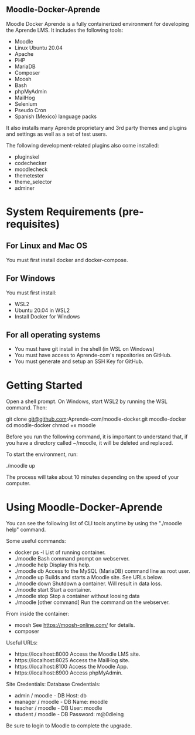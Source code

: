 Moodle-Docker-Aprende
---------------------

Moodle Docker Aprende is a fully containerized environment for developing the Aprende LMS. It includes the following tools:

* Moodle
* Linux Ubuntu 20.04
* Apache
* PHP
* MariaDB
* Composer
* Moosh
* Bash
* phpMyAdmin
* MailHog
* Selenium
* Pseudo Cron
* Spanish (Mexico) language packs

It also installs many Aprende proprietary and 3rd party themes and plugins and settings as well as a set of test users.

The following development-related plugins also come installed:

* pluginskel
* codechecker
* moodlecheck
* themetester
* theme_selector
* adminer

# System Requirements (pre-requisites)

## For Linux and Mac OS

You must first install docker and docker-compose.

## For Windows

You must first install:
- WSL2
- Ubuntu 20.04 in WSL2
- Install Docker for Windows

## For all operating systems

- You must have git install in the shell (in WSL on Windows)
- You must have access to Aprende-com's repositories on GitHub.
- You must generate and setup an SSH Key for GitHub.

# Getting Started

Open a shell prompt. On Windows, start WSL2 by running the WSL command. Then:

git clone git@github.com:Aprende-com/moodle-docker.git moodle-docker
cd moodle-docker
chmod +x moodle

Before you run the following command, it is important to understand that, if you have a directory called ~/moodle, it will be deleted and replaced.

To start the environment, run:

./moodle up

The process will take about 10 minutes depending on the speed of your computer.

# Using Moodle-Docker-Aprende

You can see the following list of CLI tools anytime by using the "./moodle help" command.

Some useful commands:
- docker ps -l               List of running container.
- ./moodle                   Bash command prompt on webserver.
- ./moodle help              Display this help.
- ./moodle db                Access to the MySQL (MariaDB) command line as root user.
- ./moodle up                Builds and starts a Moodle site. See URLs below.
- ./moodle down              Shutdown a container. Will result in data loss.
- ./moodle start             Start a container.
- ./moodle stop              Stop a container without loosing data
- ./moodle [other command]   Run the command on the webserver.

From inside the container:
- moosh                      See https://moosh-online.com/ for details.
- composer

Useful URLs:
- https://localhost:8000     Access the Moodle LMS site.
- https://localhost:8025     Access the MailHog site.
- https://localhost:8100     Access the Moodle App.
- https://localhost:8900     Access phpMyAdmin.

Site Credentials:            Database Credentials:
- admin / moodle             - DB Host: db
- manager / moodle           - DB Name: moodle
- teacher / moodle           - DB User: moodle
- student / moodle           - DB Password: m@0dleing

Be sure to login to Moodle to complete the upgrade.
